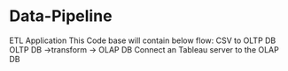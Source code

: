 # Data-Pipeline
ETL Application
This Code base will contain below flow:
CSV to OLTP DB
OLTP DB ->transform -> OLAP DB
Connect an Tableau server to the OLAP DB
